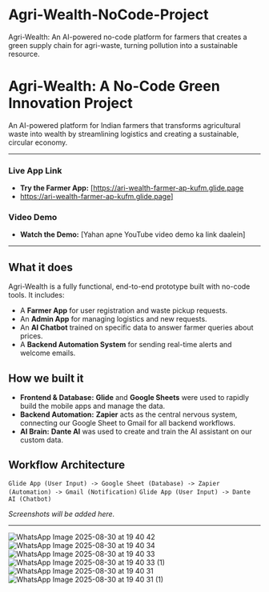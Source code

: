 # Agri-Wealth-NoCode-Project
Agri-Wealth: An AI-powered no-code platform for farmers that creates a green supply chain for agri-waste, turning pollution into a sustainable resource.

# Agri-Wealth: A No-Code Green Innovation Project

An AI-powered platform for Indian farmers that transforms agricultural waste into wealth by streamlining logistics and creating a sustainable, circular economy.

---

### **Live App Link**
* **Try the Farmer App:** [https://ari-wealth-farmer-ap-kufm.glide.page
* https://ari-wealth-farmer-ap-kufm.glide.page]

### **Video Demo**
* **Watch the Demo:** [Yahan apne YouTube video demo ka link daalein]

---

## What it does

Agri-Wealth is a fully functional, end-to-end prototype built with no-code tools. It includes:
- A **Farmer App** for user registration and waste pickup requests.
- An **Admin App** for managing logistics and new requests.
- An **AI Chatbot** trained on specific data to answer farmer queries about prices.
- A **Backend Automation System** for sending real-time alerts and welcome emails.

## How we built it

- **Frontend & Database:** **Glide** and **Google Sheets** were used to rapidly build the mobile apps and manage the data.
- **Backend Automation:** **Zapier** acts as the central nervous system, connecting our Google Sheet to Gmail for all backend workflows.
- **AI Brain:** **Dante AI** was used to create and train the AI assistant on our custom data.

## Workflow Architecture

`Glide App (User Input) -> Google Sheet (Database) -> Zapier (Automation) -> Gmail (Notification)`
`Glide App (User Input) -> Dante AI (Chatbot)`

*Screenshots will be added here.*

---
![WhatsApp Image 2025-08-30 at 19 40 42](https://github.com/user-attachments/assets/cd75e6d8-5195-4712-89eb-15024d83e2de)
![WhatsApp Image 2025-08-30 at 19 40 34](https://github.com/user-attachments/assets/077ec707-585a-49b2-8f77-5c37f42c2d55)
![WhatsApp Image 2025-08-30 at 19 40 33](https://github.com/user-attachments/assets/0b10f35f-cd3d-40a4-a0e1-611e5a2e0482)
![WhatsApp Image 2025-08-30 at 19 40 33 (1)](https://github.com/user-attachments/assets/fccad8a5-95c8-47ba-bf88-a9fe1d6e379b)
![WhatsApp Image 2025-08-30 at 19 40 31](https://github.com/user-attachments/assets/d40c8af6-60f4-4057-b4f7-5e548c74c0d0)
![WhatsApp Image 2025-08-30 at 19 40 31 (1)](https://github.com/user-attachments/assets/0f3aaf6d-f30d-4d7d-b809-94b9f8393658)

